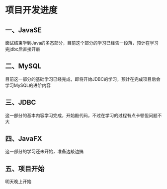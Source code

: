 #                             项目开发进度

## 一、JavaSE

面试结束学到Java的多态部分，目前这个部分的学习已经告一段落，预计在学习完jdbc后直接开敲

## 二、MySQL

目前这一部分的基础学习已经完成，即将开始JDBC的学习，预计在完成项目后会学习MySQL的进阶内容

## 三、JDBC

这一部分的基本内容学习完成，开始敲代码，不过在学习的过程有点卡顿但问题不大

## 四、JavaFX

这一部分的学习还未开始，准备边敲边搞

## 五、项目开始

明天晚上开始